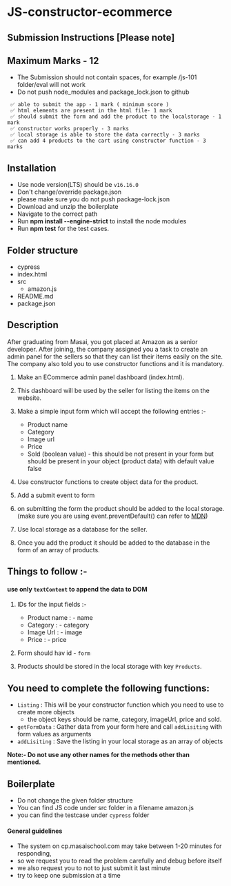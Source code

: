 # JS-constructor-ecommerce

## Submission Instructions [Please note]

## Maximum Marks - 12

- The Submission should not contain spaces, for example /js-101 folder/eval will not work
- Do not push node_modules and package_lock.json to github

```
 ✅ able to submit the app - 1 mark ( minimum score )
 ✅ html elements are present in the html file- 1 mark
 ✅ should submit the form and add the product to the localstorage - 1 mark
 ✅ constructor works properly - 3 marks
 ✅ local storage is able to store the data correctly - 3 marks
 ✅ can add 4 products to the cart using constructor function - 3 marks
```

## Installation

- Use node version(LTS) should be `v16.16.0`
- Don't change/override package.json
- please make sure you do not push package-lock.json
- Download and unzip the boilerplate
- Navigate to the correct path
- Run **npm install --engine-strict** to install the node modules
- Run **npm test** for the test cases.

## Folder structure
- cypress
- index.html
- src
  - amazon.js 
- README.md
- package.json

## Description

After graduating from Masai, you got placed at Amazon as a senior developer. After joining, the company assigned you a task to create an admin panel for the sellers so that they can list their items easily on the site. The company also told you to use constructor functions and it is mandatory.

1.  Make an ECommerce admin panel dashboard (index.html).
2.  This dashboard will be used by the seller for listing the items on the website.
3.  Make a simple input form which will accept the following entries :-

    - Product name
    - Category
    - Image url
    - Price
    - Sold (boolean value) - this should be not present in your form but should be present in your object (product data) with default value false

4.  Use constructor functions to create object data for the product.
5.  Add a submit event to form
6.  on submitting the form the product should be added to the local storage.(make sure you are using event.preventDefault() can refer to [MDN](https://developer.mozilla.org/en-US/docs/Web/API/HTMLFormElement/submit_event))
7.  Use local storage as a database for the seller.
8.  Once you add the product it should be added to the database in the form of an array of products.

## Things to follow :-

#### use only `textContent` to append the data to DOM 


1. IDs for the input fields :-

   - Product name : - name
   - Category : - category
   - Image Url : - image
   - Price : - price

2. Form should hav id - `form`
3. Products should be stored in the local storage with key `Products`.

## You need to complete the following functions:

- `Listing` : This will be your constructor function which you need to use to create more objects
   - the object keys should be name, category, imageUrl, price and sold.
- `getFormData` : Gather data from your form here and call `addLisiting` with form values as arguments
- `addLisiting` : Save the listing in your local storage as an array of objects

**Note:- Do not use any other names for the methods other than mentioned.**

####

## Boilerplate

- Do not change the given folder structure
- You can find JS code under src folder in a filename amazon.js
- you can find the testcase under `cypress` folder

#### General guidelines

- The system on cp.masaischool.com may take between 1-20 minutes for responding,
- so we request you to read the problem carefully and debug before itself
- we also request you to not to just submit it last minute
- try to keep one submission at a time
